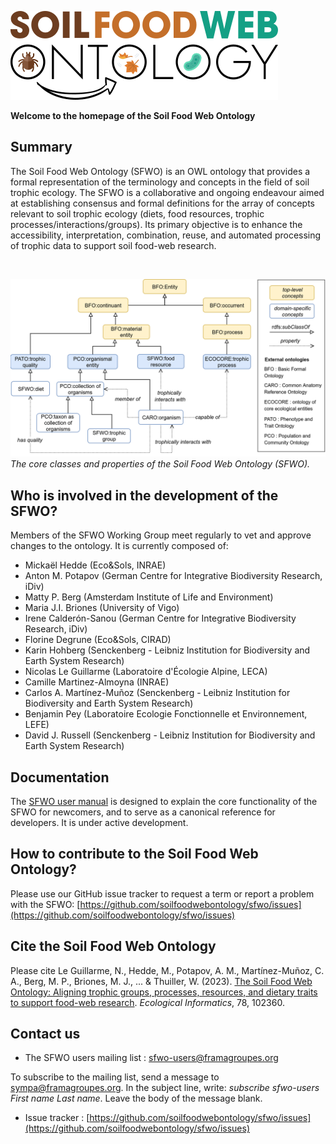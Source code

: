 ![Logo of the Soil Food Web Ontology.](/images/logo.png) 

**Welcome to the homepage of the Soil Food Web Ontology**

## Summary

The Soil Food Web Ontology (SFWO) is an OWL ontology that provides a formal representation of the terminology and concepts in the field of soil trophic ecology. The SFWO is a collaborative and ongoing endeavour aimed at establishing consensus and formal definitions for the array of concepts relevant to soil trophic ecology (diets, food resources, trophic processes/interactions/groups). Its primary objective is to enhance the accessibility, interpretation, combination, reuse, and automated processing of trophic data to support soil food-web research.

<br>

![Diagram showing the core classes and properties of the Soil Food Web Ontology.](/images/sfwo_core.png)
*The core classes and properties of the Soil Food Web Ontology (SFWO).*

## Who is involved in the development of the SFWO?

Members of the SFWO Working Group meet regularly to vet and approve changes to the ontology. It is currently composed of:
- Mickaël Hedde (Eco&Sols, INRAE)
- Anton M. Potapov (German Centre for Integrative Biodiversity Research, iDiv)
- Matty P. Berg (Amsterdam Institute of Life and Environment)
- Maria J.I. Briones (University of Vigo)
- Irene Calderón-Sanou (German Centre for Integrative Biodiversity Research, iDiv)
- Florine Degrune (Eco&Sols, CIRAD)
- Karin Hohberg (Senckenberg - Leibniz Institution for Biodiversity and Earth System Research)
- Nicolas Le Guillarme (Laboratoire d'Écologie Alpine, LECA)
- Camille Martinez-Almoyna (INRAE)
- Carlos A. Martínez-Muñoz (Senckenberg - Leibniz Institution for Biodiversity and Earth System Research)
- Benjamin Pey (Laboratoire Ecologie Fonctionnelle et Environnement, LEFE)
- David J. Russell (Senckenberg - Leibniz Institution for Biodiversity and Earth System Research)

## Documentation

The [SFWO user manual](documentation.md) is designed to explain the core functionality of the SFWO for newcomers, and to serve as a canonical reference for developers. It is under active development.

## How to contribute to the Soil Food Web Ontology?

Please use our GitHub issue tracker to request a term or report a problem with the SFWO: [https://github.com/soilfoodwebontology/sfwo/issues](https://github.com/soilfoodwebontology/sfwo/issues)

## Cite the Soil Food Web Ontology

Please cite Le Guillarme, N., Hedde, M., Potapov, A. M., Martínez-Muñoz, C. A., Berg, M. P., Briones, M. J., ... & Thuiller, W. (2023). [The Soil Food Web Ontology: Aligning trophic groups, processes, resources, and dietary traits to support food-web research](https://www.sciencedirect.com/science/article/abs/pii/S1574954123003898). *Ecological Informatics*, 78, 102360.

## Contact us

- The SFWO users mailing list : [sfwo-users@framagroupes.org](mailto:sfwo-users@framagroupes.org)

To subscribe to the mailing list, send a message to sympa@framagroupes.org. In the subject line, write: *subscribe sfwo-users First name Last name*. Leave the body of the message blank.

- Issue tracker : [https://github.com/soilfoodwebontology/sfwo/issues](https://github.com/soilfoodwebontology/sfwo/issues)
